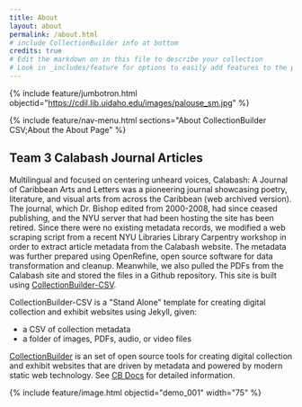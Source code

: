 ```yaml
---
title: About
layout: about
permalink: /about.html
# include CollectionBuilder info at bottom
credits: true
# Edit the markdown on in this file to describe your collection
# Look in _includes/feature for options to easily add features to the page
---
```


{% include feature/jumbotron.html objectid="https://cdil.lib.uidaho.edu/images/palouse_sm.jpg" %} 

{% include feature/nav-menu.html sections="About CollectionBuilder CSV;About the About Page" %}

## Team 3 Calabash Journal Articles

Multilingual and focused on centering unheard voices, Calabash: A Journal of Caribbean Arts and Letters was a pioneering journal showcasing poetry, literature, and visual arts from across the Caribbean (web archived version). The journal, which Dr. Bishop edited from 2000-2008, had since ceased publishing, and the NYU server that had been hosting the site has been retired. Since there were no existing metadata records, we modified a web scraping script from a recent NYU Libraries Library Carpentry workshop in order to extract article metadata from the Calabash website. The metadata was further prepared using OpenRefine, open source software for data transformation and cleanup. Meanwhile, we also pulled the PDFs from the Calabash site and stored the files in a Github repository.
This site is built using [CollectionBuilder-CSV](https://github.com/CollectionBuilder/collectionbuilder-csv).

CollectionBuilder-CSV is a "Stand Alone" template for creating digital collection and exhibit websites using Jekyll, given:

- a CSV of collection metadata
- a folder of images, PDFs, audio, or video files

[CollectionBuilder](https://github.com/CollectionBuilder/) is an set of open source tools for creating digital collection and exhibit websites that are driven by metadata and powered by modern static web technology.
See [CB Docs](https://collectionbuilder.github.io/cb-docs/) for detailed information.

{% include feature/image.html objectid="demo_001" width="75" %} 

